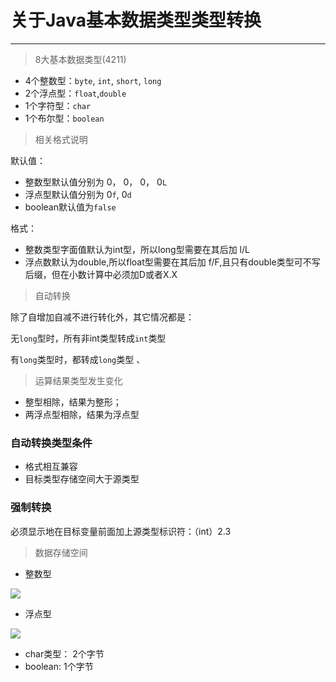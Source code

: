 # 关于Java基本数据类型类型转换 #

----------

> 8大基本数据类型(4211)
    
   - 4个整数型：`byte`, `int`, `short`, `long`
   - 2个浮点型：`float`,`double`
   - 1个字符型：`char`
   - 1个布尔型：`boolean`
   
> 相关格式说明

  默认值：

  - 整数型默认值分别为 0， 0， 0， 0`L`
  - 浮点型默认值分别为 0`f`, 0`d`
  - boolean默认值为`false`

  格式：

  - 整数类型字面值默认为int型，所以long型需要在其后加 l/L
  - 浮点数默认为double,所以float型需要在其后加 f/F,且只有double类型可不写后缀，但在小数计算中必须加D或者X.X
  
> 自动转换

  除了自增加自减不进行转化外，其它情况都是：

  无`long`型时，所有非int类型转成`int`类型

  有`long`类型时，都转成`long`类型 、

> 运算结果类型发生变化

  - 整型相除，结果为整形；
  - 两浮点型相除，结果为浮点型
  
### 自动转换类型条件 ###

  - 格式相互兼容
  - 目标类型存储空间大于源类型

### 强制转换 ###
  
  必须显示地在目标变量前面加上源类型标识符：（int）2.3

> 数据存储空间

  - 整数型

  ![](http://i.imgur.com/SaLrLQD.png)

  - 浮点型

  ![](http://i.imgur.com/lnOodyU.png)

  - char类型： 2个字节
  - boolean: 1个字节